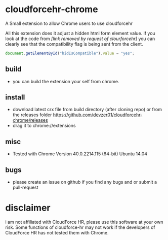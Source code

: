 # cloudforcehr-chrome
A Small extension to allow Chrome users to use cloudforcehr

All this extension does it adjust a hidden html form element value. 
if you look at the code from *[link removed by request of clourforcehr]*
you can clearly see that the compatibility flag is being sent from the client.

```javascript
document.getElementById("hidIsCompatible").value = "yes";
```
## build 
- you can build the extension your self from chrome.

## install
- download latest crx file from build directory (after cloning repo) or from the releases folder https://github.com/devzer01/cloudforcehr-chrome/releases
- drag it to chrome://extensions

## misc
- Tested with Chrome Version 40.0.2214.115 (64-bit) Ubuntu 14.04

## bugs
- please create an issue on github if you find any bugs and or submit a pull-request

# disclaimer 
i am not affiliated with CloudForce HR, please use this software at your own risk. Some functions of cloudforce-hr may not work if the developers of CloudForce HR has not tested them with Chrome.
